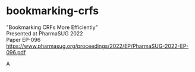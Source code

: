 # bookmarking-crfs

"Bookmarking CRFs More Efficiently" <br>
Presented at PharmaSUG 2022 <br>
Paper EP-096 <br>
https://www.pharmasug.org/proceedings/2022/EP/PharmaSUG-2022-EP-096.pdf

A
